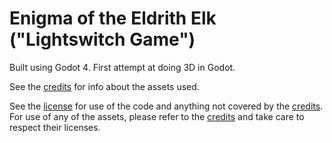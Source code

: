 # Enigma of the Eldrith Elk ("Lightswitch Game")

Built using Godot 4. First attempt at doing 3D in Godot.

See the [credits](CREDITS.md) for info about the assets used.

See the [license](LICENSE.md) for use of the code and anything not covered by the [credits](CREDITS.md).
For use of any of the assets, please refer to the [credits](CREDITS.md) and take care to respect their licenses.
